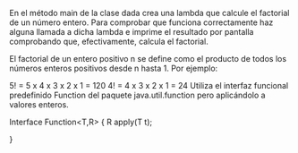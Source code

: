 En el método main de la clase dada crea una lambda que calcule el factorial de un número entero. 
Para comprobar que funciona correctamente haz alguna llamada a dicha lambda e imprime el resultado 
por pantalla comprobando que, efectivamente, calcula el factorial.

El factorial de un entero positivo n se define como el producto de todos los números enteros 
positivos desde n hasta 1. Por ejemplo:

5! = 5 x 4 x 3 x 2 x 1 = 120
4! = 4 x 3 x 2 x 1 = 24
Utiliza el interfaz funcional predefinido Function del paquete java.util.function pero aplicándolo 
a valores enteros.

Interface Function<T,​R> {
    R apply​(T t);

}
